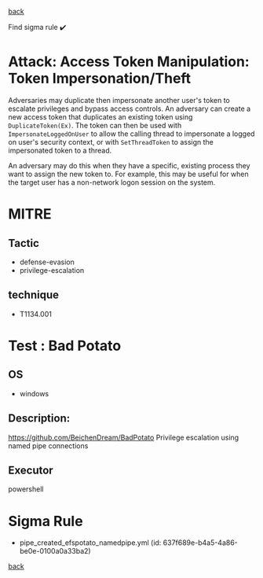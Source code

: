 
[back](../index.md)

Find sigma rule :heavy_check_mark: 

# Attack: Access Token Manipulation: Token Impersonation/Theft 

Adversaries may duplicate then impersonate another user's token to escalate privileges and bypass access controls. An adversary can create a new access token that duplicates an existing token using <code>DuplicateToken(Ex)</code>. The token can then be used with <code>ImpersonateLoggedOnUser</code> to allow the calling thread to impersonate a logged on user's security context, or with <code>SetThreadToken</code> to assign the impersonated token to a thread.

An adversary may do this when they have a specific, existing process they want to assign the new token to. For example, this may be useful for when the target user has a non-network logon session on the system.

# MITRE
## Tactic
  - defense-evasion
  - privilege-escalation


## technique
  - T1134.001


# Test : Bad Potato
## OS
  - windows


## Description:
https://github.com/BeichenDream/BadPotato
Privilege escalation using named pipe connections

## Executor
powershell

# Sigma Rule
 - pipe_created_efspotato_namedpipe.yml (id: 637f689e-b4a5-4a86-be0e-0100a0a33ba2)



[back](../index.md)
